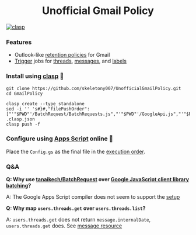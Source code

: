 <h1 align="center"> Unofficial Gmail Policy </h1>
<a href="https://github.com/google/clasp"><img src="https://img.shields.io/badge/built%20with-clasp-4285f4.svg" alt="clasp"></a>

### Features

- Outlook-like [retention policies](https://support.microsoft.com/en-us/office/retention-and-archive-policies-in-outlook-web-app-465372e4-e16b-47db-bee0-aba44799085e) for Gmail
- [Trigger](https://developers.google.com/apps-script/guides/triggers) jobs for [threads](https://developers.google.com/gmail/api/reference/rest/v1/users.threads), [messages](https://developers.google.com/gmail/api/reference/rest/v1/users.messages), and [labels](https://developers.google.com/gmail/api/reference/rest/v1/users.labels)

### Install using [clasp](https://github.com/google/clasp) 🔗

```
git clone https://github.com/skeletony007/UnofficialGmailPolicy.git
cd GmailPolicy

clasp create --type standalone
sed -i '' 's#}#,"filePushOrder":["'"$PWD"'/BatchRequest/BatchRequests.js","'"$PWD"'/GoogleApi.js","'"$PWD"'/GmailApi.js","'"$PWD"'/GmailUtil.js","'"$PWD"'/GmailPolicy.js","'"$PWD"'/GmailPolicyUI.js"]}#' .clasp.json
clasp push -f
```

### Configure using [Apps Script](https://developers.google.com/apps-script/) online 📜

Place the `Config.gs` as the final file in the [execution order](https://github.com/google/clasp/issues/72).

### Q&A

**Q: Why use [tanaikech/BatchRequest](https://github.com/tanaikech/BatchRequest) over [Google JavaScript client library batching](https://github.com/google/google-api-javascript-client/blob/master/docs/batch.md)?**

A: The Google Apps Script compiler does not seem to support the [setup](https://github.com/google/google-api-javascript-client/blob/master/docs/start.md)

**Q: Why map `users.threads.get` over `users.threads.list`?**

A: `users.threads.get` does not return `message.internalDate`, `users.threads.get` does. See [message resource](https://developers.google.com/gmail/api/reference/rest/v1/users.messages#resource:-message)
